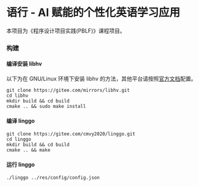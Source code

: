 # 语行 - AI 赋能的个性化英语学习应用

本项目为《程序设计项目实践(PBLF)》课程项目。


### 构建
#### 编译安装 libhv
以下为在 GNU/Linux 环境下安装 libhv 的方法，其他平台请按照[官方文档](https://github.com/ithewei/libhv/blob/master/README-CN.md#%EF%B8%8F-%E6%9E%84%E5%BB%BA)配置。
```shell
git clone https://gitee.com/mirrors/libhv.git
cd libhv
mkdir build && cd build
cmake .. && sudo make install
```
#### 编译 linggo
```shell
git clone https://gitee.com/cmvy2020/linggo.git
cd linggo
mkdir build && cd build
cmake .. && make
```
#### 运行 linggo
```shell
./linggo ../res/config/config.json
```